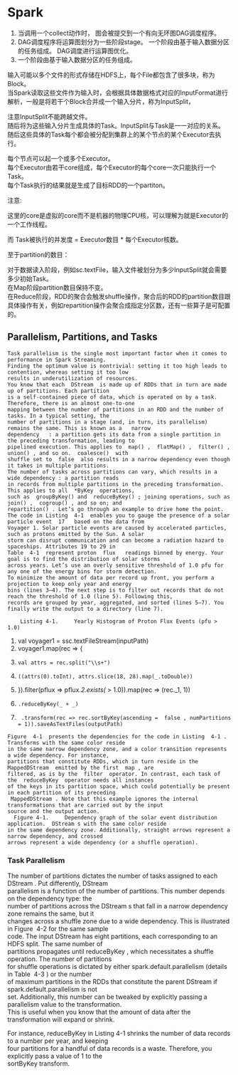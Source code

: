 
# Spark 

1. 当调用一个collect动作时， 图会被提交到一个有向无环图DAG调度程序。  
2. DAG调度程序将运算图划分为一些阶段stage。 一个阶段由基于输入数据分区的任务组成。 DAG调度进行运算图优化。  
3. 一个阶段由基于输入数据分区的任务组成。  

输入可能以多个文件的形式存储在HDFS上，每个File都包含了很多块，称为Block。  
当Spark读取这些文件作为输入时，会根据具体数据格式对应的InputFormat进行解析，一般是将若干个Block合并成一个输入分片，称为InputSplit，  

注意InputSplit不能跨越文件。  
随后将为这些输入分片生成具体的Task。InputSplit与Task是一一对应的关系。  
随后这些具体的Task每个都会被分配到集群上的某个节点的某个Executor去执行。  

每个节点可以起一个或多个Executor。  
每个Executor由若干core组成，每个Executor的每个core一次只能执行一个Task。  
每个Task执行的结果就是生成了目标RDD的一个partiton。  


注意: 

这里的core是虚拟的core而不是机器的物理CPU核，可以理解为就是Executor的一个工作线程。

而 Task被执行的并发度 = Executor数目 * 每个Executor核数。

至于partition的数目：

对于数据读入阶段，例如sc.textFile，输入文件被划分为多少InputSplit就会需要多少初始Task。  
在Map阶段partition数目保持不变。  
在Reduce阶段，RDD的聚合会触发shuffle操作，聚合后的RDD的partition数目跟具体操作有关，例如repartition操作会聚合成指定分区数，还有一些算子是可配置的。  



##  Parallelism, Partitions, and Tasks 
```
Task parallelism is the single most important factor when it comes to performance in Spark Streaming. 
Finding the optimum value is nontrivial: setting it too high leads to contention, whereas setting it too low 
results in underutilization of resources. 
You know that each  DStream  is made up of RDDs that in turn are made up of partitions. Each partition 
is a self-contained piece of data, which is operated on by a task. Therefore, there is an almost one-to-one 
mapping between the number of partitions in an RDD and the number of tasks. In a typical setting, the 
number of partitions in a stage (and, in turn, its parallelism) remains the same. This is known as a   narrow 
dependency   : a partition gets its data from a single partition in the preceding transformation, leading to 
pipelined execution. This applies to  map() ,  flatMap() ,  filter() ,  union() , and so on.  coalesce()  with 
shuffle set to  false  also results in a narrow dependency even though it takes in multiple partitions. 
The number of tasks across partitions can vary, which results in a  wide dependency : a partition reads 
in records from multiple partitions in the preceding transformation. This applies to all  *ByKey  operations, 
such as  groupByKey() and  reduceByKey() ; joining operations, such as  join() ,  cogroup() , and so on; and 
repartition() . Let’s go through an example to drive home the point. 
The code in Listing  4-1  enables you to gauge the presence of a solar particle event  17   based on the data from 
Voyager 1. Solar particle events are caused by accelerated particles, such as protons emitted by the Sun. A solar 
storm can disrupt communication and can become a radiation hazard to spaceships. Attributes 19 to 29 in 
Table  4-1  represent proton  flux   readings binned by energy. Your goal is to find the distribution of solar storms 
across years. Let’s use an overly sensitive threshold of 1.0 pfu for any one of the energy bins for storm detection. 
To minimize the amount of data per record up front, you perform a projection to keep only year and energy 
bins (lines 3–4). The next step is to filter out records that do not reach the threshold of 1.0 (line 5). Following this, 
records are grouped by year, aggregated, and sorted (lines 5–7). You finally write the output to a directory (line 7). 
```
        Listing 4-1.     Yearly Histogram of Proton Flux Events (pfu > 1.0)   
1.   val voyager1 = ssc.textFileStream(inputPath)    
2.   voyager1.map(rec => {    
3.     val attrs = rec.split("\\s+")    
4.     ((attrs(0).toInt), attrs.slice(18, 28).map(_.toDouble))    
5.   }).filter(pflux => pflux._2.exists(_ > 1.0)).map(rec => (rec._1, 1))    
6.     .reduceByKey(_ + _)    
7.      .transform(rec => rec.sortByKey(ascending =  false , numPartitions = 1)).saveAsTextFiles(outputPath)    
```
Figure  4-1  presents the dependencies for the code in Listing  4-1 . Transforms with the same color reside 
in the same narrow dependency zone, and a color transition represents a wide dependency. For instance, 
partitions that constitute RDDs, which in turn reside in the  MappedDStream  emitted by the first  map , are 
filtered, as is by the  filter  operator. In contrast, each task of the  reduceByKey  operator needs all instances 
of the keys in its partition space, which could potentially be present in each partition of its preceding 
 MappedDStream . Note that this example ignores the internal transformations that are carried out by the input 
source and the output action.      
  Figure 4-1.     Dependency graph of the solar event distribution application.  DStream s with the same color reside 
in the same dependency zone. Additionally, straight arrows represent a narrow dependency, and crossed 
arrows represent a wide dependency (or a shuffle operation).       
```
### Task Parallelism 
 The number of partitions dictates the number of tasks assigned to each  DStream . Put differently,   DStream    
parallelism   is a function of the number of partitions. This number depends on the dependency type: the   
number of partitions across the  DStream s that fall in a narrow dependency zone remains the same, but it   
changes across a shuffle zone due to a wide dependency. This is illustrated in Figure  4-2  for the same sample   
code. The input  DStream  has eight partitions, each corresponding to an HDFS split. The same number of   
partitions propagates until  reduceByKey , which necessitates a shuffle operation. The number of partitions   
for shuffle operations is dictated by either  spark.default.parallelism  (details in Table  4-3 ) or the number   
of maximum partitions in the RDDs that constitute the parent  DStream  if  spark.default.parallelism  is not   
set. Additionally, this number can be tweaked by explicitly passing a parallelism value to the transformation.   
This is useful when you know that the amount of data after the transformation will expand or shrink. 

For instance,  reduceByKey  in Listing  4-1  shrinks the number of data records to a number per year, and keeping  
four partitions for a handful of data records is a waste. Therefore, you explicitly pass a value of 1 to the  
 sortByKey  transform.     

